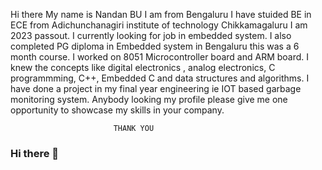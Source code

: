 Hi there
My name is Nandan BU I am from Bengaluru I have stuided BE in ECE from Adichunchanagiri institute of technology Chikkamagaluru I am 2023 passout.
I currently looking for job in embedded system.
I also completed PG diploma in Embedded system in Bengaluru this was a 6 month course.
I worked on 8051 Microcontroller board and ARM board.
I knew the concepts like digital electronics , analog electronics, C programmming, C++, Embedded C and data structures and algorithms. 
I have done a project in my final year engineering ie IOT based garbage monitoring system.
Anybody looking my profile please give me one opportunity to showcase my skills in your company.

                           THANK YOU



### Hi there 👋

<!--
**bunandan/bunandan** is a ✨ _special_ ✨ repository because its `README.md` (this file) appears on your GitHub profile.

Here are some ideas to get you started:

- 🔭 I’m currently working on ...
- 🌱 I’m currently learning ...
- 👯 I’m looking to collaborate on ...
- 🤔 I’m looking for help with ...
- 💬 Ask me about ...
- 📫 How to reach me: ...
- 😄 Pronouns: ...
- ⚡ Fun fact: ...
-->
